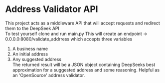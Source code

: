 # Address Validator API  

This project acts as a middleware API that will accept requests and redirect them to the DeepSeek API  
To test yourself clone and run main.py
This will create an endpoint -> 0.0.0.0:8080/validate_addrress which accepts three variables  
1. A business name
2. An initial address
3. Any suggested address  
The returned result will be a JSON object containing DeepSeeks best approximation for a suggested address and some reasoning. Helpful as an 'OpenSource' address validator.